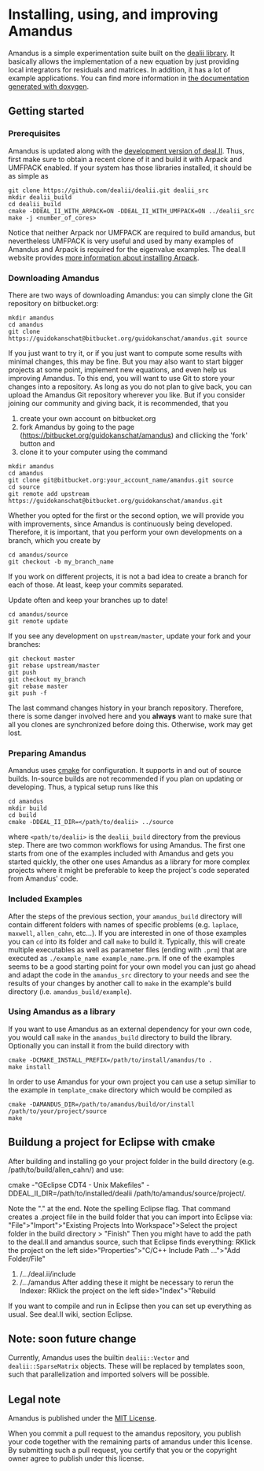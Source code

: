 # Installing, using, and improving Amandus

Amandus is a simple experimentation suite built on the [dealii
library](http://www.dealii.org). It basically allows the
implementation of a new equation by just providing local integrators
for residuals and matrices. In addition, it has a lot of example
applications. You can find more information in [the documentation generated
with doxygen](http://www.mathsim.eu/~gkanscha/amandus/).

## Getting started

### Prerequisites

Amandus is updated along with the [development version of
deal.II](https://github.com/dealii/dealii). Thus, first make sure to obtain
a recent clone of it and build it with Arpack and UMFPACK enabled. If your
system has those libraries installed, it should be as simple as
```
git clone https://github.com/dealii/dealii.git dealii_src
mkdir dealii_build
cd dealii_build
cmake -DDEAL_II_WITH_ARPACK=ON -DDEAL_II_WITH_UMFPACK=ON ../dealii_src
make -j <number_of_cores>
```
Notice that neither Arpack nor UMFPACK are required to build amandus, but
nevertheless UMFPACK is very useful and used by many examples of Amandus and
Arpack is required for the eigenvalue examples. The deal.II website provides
[more information about installing
Arpack](https://dealii.org/developer/external-libs/arpack.html).

### Downloading Amandus

There are two ways of downloading Amandus: you can simply clone the Git repository on bitbucket.org:
```
mkdir amandus
cd amandus
git clone https://guidokanschat@bitbucket.org/guidokanschat/amandus.git source
```

If you just want to try it, or if you just want to compute some
results with minimal changes, this may be fine. But you may also want
to start bigger projects at some point, implement new equations, and
even help us improving Amandus. To this end, you will want to use Git
to store your changes into a repository. As long as you do not plan to
give back, you can upload the Amandus Git repository wherever you
like. But if you consider joining our community and giving back, it is
recommended, that you

1. create your own account on bitbucket.org
2. fork Amandus by going to the page (https://bitbucket.org/guidokanschat/amandus) and cllicking the 'fork' button and
3. clone it to your computer using the command
```
mkdir amandus
cd amandus
git clone git@bitbucket.org:your_account_name/amandus.git source
cd source
git remote add upstream https://guidokanschat@bitbucket.org/guidokanschat/amandus.git
```

Whether you opted for the first or the second option, we will provide
you with improvements, since Amandus is continuously being
developed. Therefore, it is important, that you perform your own
developments on a branch, which you create by
```
cd amandus/source
git checkout -b my_branch_name
```
If you work on different projects, it is not a bad idea to create a
branch for each of those. At least, keep your commits separated.

Update often and keep your branches up to date!
```
cd amandus/source
git remote update
```
If you see any development on `upstream/master`, update your fork
and your branches:
```
git checkout master
git rebase upstream/master
git push
git checkout my_branch
git rebase master
git push -f
```
The last command changes history in your branch repository. Therefore,
there is some danger involved here and you **always** want to make
sure that all you clones are synchronized before doing
this. Otherwise, work may get lost.

###  Preparing Amandus

Amandus uses [cmake](http://www.cmake.org/) for configuration. It supports
in and out of source builds. In-source builds are not recommended if you
plan on updating or developing. Thus, a typical setup runs like this
```
cd amandus
mkdir build
cd build
cmake -DDEAL_II_DIR=</path/to/dealii> ../source
```
where `<path/to/dealii>` is the `dealii_build` directory from the previous
step. There are two common workflows for using Amandus. The first one starts
from one of the examples included with Amandus and gets you started quickly,
the other one uses Amandus as a library for more complex projects where it
might be preferable to keep the project's code seperated from Amandus' code.

### Included Examples

After the steps of the previous section, your `amandus_build` directory will
contain different folders with names of specific problems (e.g. `laplace`,
`maxwell`, `allen_cahn`, etc...). If you are interested in one of those
examples you can `cd` into its folder and call `make` to build it.
Typically, this will create multiple executables as well as parameter files
(ending with `.prm`) that are executed as `./example_name example_name.prm`.
If one of the examples seems to be a good starting point for your own model
you can just go ahead and adapt the code in the `amandus_src` directory to
your needs and see the results of your changes by another call to `make` in
the example's build directory (i.e. `amandus_build/example`).


### Using Amandus as a library

If you want to use Amandus as an external dependency for your own code, you
would call `make` in the `amandus_build` directory to build the library.
Optionally you can install it from the build directory with
```
cmake -DCMAKE_INSTALL_PREFIX=/path/to/install/amandus/to .
make install
```

In order to use Amandus for your own project you can use a setup similiar to
the example in `template_cmake` directory which would be compiled as
```
cmake -DAMANDUS_DIR=/path/to/amandus/build/or/install /path/to/your/project/source
make
```

## Buildung a project for Eclipse with cmake
After building and installing go your project folder in the build directory (e.g. /path/to/build/allen_cahn/) and use:

cmake -"GEclipse CDT4 - Unix Makefiles" -DDEAL_II_DIR=/path/to/installed/dealii /path/to/amandus/source/project/. 

Note the "." at the end. Note the spelling Eclipse flag. 
That command creates a .project file in the build folder that you can import into Eclipse via: 
"File">"Import">"Existing Projects Into Workspace">Select the project folder in the build directory > "Finish"
Then you might have to add the path to the deal.II and amandus source, such that Eclipse finds everything:
RKlick the project on the left side>"Properties">"C/C++ Include Path ...">"Add Folder/File"
1) /.../deal.ii/include
2) /.../amandus
After adding these it might be necessary to rerun the Indexer:
RKlick the project on the left side>"Index">"Rebuild

If you want to compile and run in Eclipse then you can set up everything as usual. See deal.II wiki, section Eclipse.



## Note: soon future change

Currently, Amandus uses the builtin `dealii::Vector` and
`dealii::SparseMatrix` objects. These will be replaced by templates
soon, such that parallelization and imported solvers will be possible.

## Legal note

Amandus is published under the [MIT License](./LICENSE.md).

When you commit a pull request to the amandus repository, you publish
your code together with the remaining parts of amandus under this
license. By submitting such a pull request, you certify that you or
the copyright owner agree to publish under this license.
